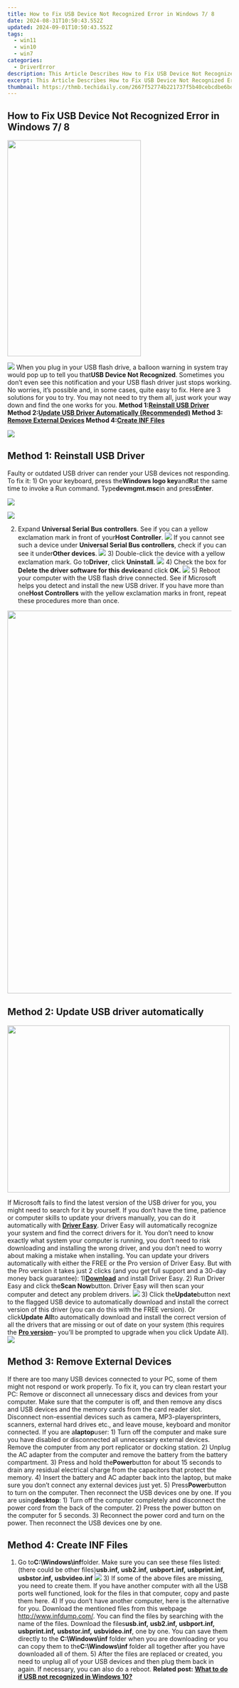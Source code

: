 ```yaml
---
title: How to Fix USB Device Not Recognized Error in Windows 7/ 8
date: 2024-08-31T10:50:43.552Z
updated: 2024-09-01T10:50:43.552Z
tags:
  - win11
  - win10
  - win7
categories:
  - DriverError
description: This Article Describes How to Fix USB Device Not Recognized Error in Windows 7/ 8
excerpt: This Article Describes How to Fix USB Device Not Recognized Error in Windows 7/ 8
thumbnail: https://thmb.techidaily.com/2667f52774b221737f5b40cebcdbe6bd28a1a07909c05b7a4646323bdf667e48.jpg
---
```


## How to Fix USB Device Not Recognized Error in Windows 7/ 8

<!-- affiliate ads begin -->
<a href="https://zonlipartnershipprogram.pxf.io/c/5597632/1611407/17882" target="_top" id="1611407"><img src="//a.impactradius-go.com/display-ad/17882-1611407" border="0" alt="" width="300" height="485"/></a><img height="0" width="0" src="https://imp.pxf.io/i/5597632/1611407/17882" style="position:absolute;visibility:hidden;" border="0" />
<!-- affiliate ads end -->
![](https://images.drivereasy.com/wp-content/uploads/2016/08/usb-device-not-recognized.png) When you plug in your USB flash drive, a balloon warning in system tray would pop up to tell you that**USB Device Not Recognized**. Sometimes you don’t even see this notification and your USB flash driver just stops working. No worries, it’s possible and, in some cases, quite easy to fix. Here are 3 solutions for you to try. You may not need to try them all, just work your way down and find the one works for you.   **Method 1:[Reinstall USB Driver](https://versadesk.pxf.io/xyboxx) Method 2:[Update USB Driver Automatically (Recommended)](#update) Method 3: [Remove External Devices](https://laganoo.pxf.io/5g6ygn) Method 4:[Create INF Files](https://ancheer.sjv.io/y96bgp)**

<!-- affiliate ads begin -->
<a href="https://shop.copernic.com/order/checkout.php?PRODS=41033091&QTY=1&AFFILIATE=108875&CART=1"><img src="https://secure.2checkout.com/images/merchant/8d30aa96e72440759f74bd2306c1fa3d/Copernic-2023-Affiliate-728x90-Advanced.png" border="0"></a>
<!-- affiliate ads end -->
## **Method 1: Reinstall USB Driver**

Faulty or outdated USB driver can render your USB devices not responding. To fix it: 1) On your keyboard, press the**Windows logo key**and**R**at the same time to invoke a Run command. Type**devmgmt.msc**in and press**Enter**.

![](https://images.drivereasy.com/wp-content/uploads/2017/09/img_59a9230c26f39.png)

<!-- affiliate ads begin -->
<a href="https://shop.mondly.com/affiliate.php?ACCOUNT=ATISTUDI&AFFILIATE=108875&PATH=https%3A%2F%2Fwww.mondly.com%3FAFFILIATE%3D108875%26RESOURCE%3D%2BEducational%2B970x90%2B"><img src="https://secure.avangate.com/images/merchant/69c418c33ec2e1a4267fa9bb77fa1428/educational-970x90.gif" border="0"></a>
<!-- affiliate ads end -->
2) Expand **Universal Serial Bus controllers**. See if you can a yellow exclamation mark in front of your**Host Controller**. ![](https://images.drivereasy.com/wp-content/uploads/2016/08/yellow-exclamation-marks-in-device-manager.jpg) If you cannot see such a device under **Universal Serial Bus controllers**, check if you can see it under**Other devices**. ![](https://images.drivereasy.com/wp-content/uploads/2016/08/unknown-device.png) 3) Double-click the device with a yellow exclamation mark. Go to**Driver**, click **Uninstall**. ![](https://images.drivereasy.com/wp-content/uploads/2016/08/img_57b6c64654e98.png) 4) Check the box for **Delete the driver software for this device**and click **OK.** ![](https://images.drivereasy.com/wp-content/uploads/2016/08/confirm-uninstall.png) 5) Reboot your computer with the USB flash drive connected. See if Microsoft helps you detect and install the new USB driver. If you have more than one**Host Controllers** with the yellow exclamation marks in front, repeat these procedures more than once.

<!-- affiliate ads begin -->
<a href="https://propmoneyinc.pxf.io/c/5597632/1803116/14559" target="_top" id="1803116"><img src="//a.impactradius-go.com/display-ad/14559-1803116" border="0" alt="" width="859" height="859"/></a><img height="0" width="0" src="https://imp.pxf.io/i/5597632/1803116/14559" style="position:absolute;visibility:hidden;" border="0" />
<!-- affiliate ads end -->
## Method 2: Update USB driver automatically

<!-- affiliate ads begin -->
<a href="https://electronicx.pxf.io/c/5597632/1872456/14483" target="_top" id="1872456"><img src="//a.impactradius-go.com/display-ad/14483-1872456" border="0" alt="" width="500" height="375"/></a><img height="0" width="0" src="https://imp.pxf.io/i/5597632/1872456/14483" style="position:absolute;visibility:hidden;" border="0" />
<!-- affiliate ads end -->
If Microsoft fails to find the latest version of the USB driver for you, you might need to search for it by yourself. If you don’t have the time, patience or computer skills to update your drivers manually, you can do it automatically with [**Driver Easy**](https://tools.techidaily.com/drivereasy/download/). Driver Easy will automatically recognize your system and find the correct drivers for it. You don’t need to know exactly what system your computer is running, you don’t need to risk downloading and installing the wrong driver, and you don’t need to worry about making a mistake when installing. You can update your drivers automatically with either the FREE or the Pro version of Driver Easy. But with the Pro version it takes just 2 clicks (and you get full support and a 30-day money back guarantee): 1)[**Download**](https://tools.techidaily.com/drivereasy/download/) and install Driver Easy. 2) Run Driver Easy and click the**Scan Now**button. Driver Easy will then scan your computer and detect any problem drivers. ![](https://images.drivereasy.com/wp-content/uploads/2017/04/img_58e60dbd97325.png) 3) Click the**Update**button next to the flagged USB device to automatically download and install the correct version of this driver (you can do this with the FREE version). Or click**Update All**to automatically download and install the correct version of all the drivers that are missing or out of date on your system (this requires the [**Pro version**](https://tools.techidaily.com/drivereasy/download/)– you’ll be prompted to upgrade when you click Update All). ![](https://images.drivereasy.com/wp-content/uploads/2017/04/img_58e60dd5d26f7.jpg)

## **Method 3: Remove External Devices**

If there are too many USB devices connected to your PC, some of them might not respond or work properly. To fix it, you can try clean restart your PC: Remove or disconnect all unnecessary discs and devices from your computer. Make sure that the computer is off, and then remove any discs and USB devices and the memory cards from the card reader slot. Disconnect non-essential devices such as camera, MP3-playersprinters, scanners, external hard drives etc., and leave mouse, keyboard and monitor connected. If you are a**laptop**user: 1) Turn off the computer and make sure you have disabled or disconnected all unnecessary external devices. Remove the computer from any port replicator or docking station. 2) Unplug the AC adapter from the computer and remove the battery from the battery compartment. 3) Press and hold the**Power**button for about 15 seconds to drain any residual electrical charge from the capacitors that protect the memory. 4) Insert the battery and AC adapter back into the laptop, but make sure you don’t connect any external devices just yet. 5) Press**Power**button to turn on the computer. Then reconnect the USB devices one by one. If you are using**desktop**: 1) Turn off the computer completely and disconnect the power cord from the back of the computer. 2) Press the power button on the computer for 5 seconds. 3) Reconnect the power cord and turn on the power. Then reconnect the USB devices one by one.

## **Method 4: Create INF Files**

1) Go to**C:\\Windows\\inf**folder. Make sure you can see these files listed: (there could be other files)**usb.inf,** **usb2.inf,** **usbport.inf,** **usbprint.inf,** **usbstor.inf,** **usbvideo.inf** ![](https://images.drivereasy.com/wp-content/uploads/2016/08/usb-inf-file-folder.jpg) 3) If some of the above files are missing, you need to create them. If you have another computer with all the USB ports well functioned, look for the files in that computer, copy and paste them here. 4) If you don’t have another computer, here is the alternative for you. Download the mentioned files from this webpage <http://www.infdump.com/>. You can find the files by searching with the name of the files. Download the files**usb.inf,** **usb2.inf,** **usbport.inf,** **usbprint.inf,** **usbstor.inf,** **usbvideo.inf**, one by one. You can save them directly to the **C:\\Windows\\inf** folder when you are downloading or you can copy them to the**C:\\Windows\\inf** folder all together after you have downloaded all of them. 5) After the files are replaced or created, you need to unplug all of your USB devices and then plug them back in again. If necessary, you can also do a reboot. **Related post:** **[What to do if USB not recognized in Windows 10?](https://tools.techidaily.com/drivereasy/download/)**

<ins class="adsbygoogle"
     style="display:block"
     data-ad-format="autorelaxed"
     data-ad-client="ca-pub-7571918770474297"
     data-ad-slot="1223367746"></ins>



<ins class="adsbygoogle"
     style="display:block"
     data-ad-client="ca-pub-7571918770474297"
     data-ad-slot="8358498916"
     data-ad-format="auto"
     data-full-width-responsive="true"></ins>





